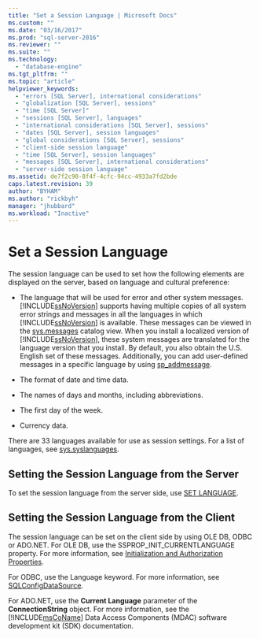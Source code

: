 ```yaml
---
title: "Set a Session Language | Microsoft Docs"
ms.custom: ""
ms.date: "03/16/2017"
ms.prod: "sql-server-2016"
ms.reviewer: ""
ms.suite: ""
ms.technology: 
  - "database-engine"
ms.tgt_pltfrm: ""
ms.topic: "article"
helpviewer_keywords: 
  - "errors [SQL Server], international considerations"
  - "globalization [SQL Server], sessions"
  - "time [SQL Server]"
  - "sessions [SQL Server], languages"
  - "international considerations [SQL Server], sessions"
  - "dates [SQL Server], session languages"
  - "global considerations [SQL Server], sessions"
  - "client-side session language"
  - "time [SQL Server], session languages"
  - "messages [SQL Server], international considerations"
  - "server-side session language"
ms.assetid: de7f2c90-8f4f-4cfc-94cc-4933a7fd2bde
caps.latest.revision: 39
author: "BYHAM"
ms.author: "rickbyh"
manager: "jhubbard"
ms.workload: "Inactive"
---
```

# Set a Session Language
  The session language can be used to set how the following elements are displayed on the server, based on language and cultural preference:  
  
-   The language that will be used for error and other system messages. [!INCLUDE[ssNoVersion](../../includes/ssnoversion-md.md)] supports having multiple copies of all system error strings and messages in all the languages in which [!INCLUDE[ssNoVersion](../../includes/ssnoversion-md.md)] is available. These messages can be viewed in the [sys.messages](../../relational-databases/system-catalog-views/messages-for-errors-catalog-views-sys-messages.md) catalog view. When you install a localized version of [!INCLUDE[ssNoVersion](../../includes/ssnoversion-md.md)], these system messages are translated for the language version that you install. By default, you also obtain the U.S. English set of these messages. Additionally, you can add user-defined messages in a specific language by using [sp_addmessage](../../relational-databases/system-stored-procedures/sp-addmessage-transact-sql.md).  
  
-   The format of date and time data.  
  
-   The names of days and months, including abbreviations.  
  
-   The first day of the week.  
  
-   Currency data.  
  
 There are 33 languages available for use as session settings. For a list of languages, see [sys.syslanguages](../../relational-databases/system-compatibility-views/sys-syslanguages-transact-sql.md).  
  
## Setting the Session Language from the Server  
 To set the session language from the server side, use [SET LANGUAGE](../../t-sql/statements/set-language-transact-sql.md).  
  
## Setting the Session Language from the Client  
 The session language can be set on the client side by using OLE DB, ODBC or ADO.NET. For OLE DB, use the SSPROP_INIT_CURRENTLANGUAGE property. For more information, see [Initialization and Authorization Properties](../../relational-databases/native-client-ole-db-data-source-objects/initialization-and-authorization-properties.md).  
  
 For ODBC, use the Language keyword. For more information, see [SQLConfigDataSource](../../relational-databases/native-client-odbc-api/sqlconfigdatasource.md).  
  
 For ADO.NET, use the **Current Language** parameter of the **ConnectionString** object. For more information, see the [!INCLUDE[msCoName](../../includes/msconame-md.md)] Data Access Components (MDAC) software development kit (SDK) documentation.  
  
  
